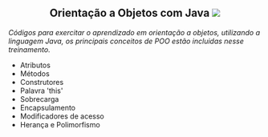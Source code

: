<h2 align="center">Orientação a Objetos com Java
<img src="https://icongr.am/devicon/java-original.svg?size=70&color=currentColor"></a></h2> 

*Códigos para exercitar o aprendizado em orientação a objetos, utilizando a linguagem Java, os principais conceitos de POO estão incluidas nesse treinamento.*

- Atributos
- Métodos
- Construtores
- Palavra 'this'
- Sobrecarga
- Encapsulamento
- Modificadores de acesso
- Herança e Polimorfismo
